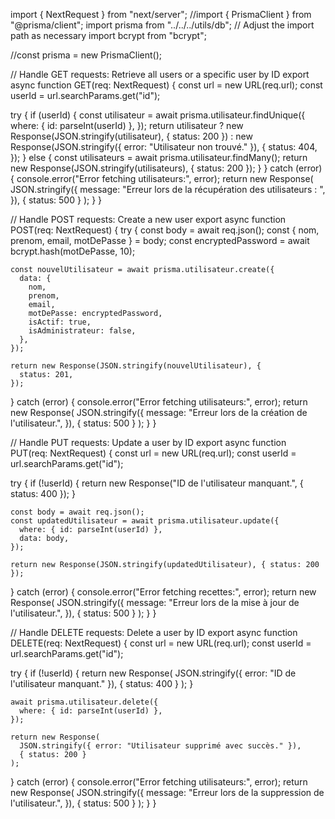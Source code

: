 import { NextRequest } from "next/server";
//import { PrismaClient } from "@prisma/client";
import prisma from "../../../utils/db"; // Adjust the import path as necessary
import bcrypt from "bcrypt";

//const prisma = new PrismaClient();

// Handle GET requests: Retrieve all users or a specific user by ID
export async function GET(req: NextRequest) {
  const url = new URL(req.url);
  const userId = url.searchParams.get("id");

  try {
    if (userId) {
      const utilisateur = await prisma.utilisateur.findUnique({
        where: { id: parseInt(userId) },
      });
      return utilisateur
        ? new Response(JSON.stringify(utilisateur), { status: 200 })
        : new Response(JSON.stringify({ error: "Utilisateur non trouvé." }), {
            status: 404,
          });
    } else {
      const utilisateurs = await prisma.utilisateur.findMany();
      return new Response(JSON.stringify(utilisateurs), { status: 200 });
    }
  } catch (error) {
    console.error("Error fetching utilisateurs:", error);
    return new Response(
      JSON.stringify({
        message: "Erreur lors de la récupération des utilisateurs : ",
      }),
      { status: 500 }
    );
  }
}

// Handle POST requests: Create a new user
export async function POST(req: NextRequest) {
  try {
    const body = await req.json();
    const { nom, prenom, email, motDePasse } = body;
    const encryptedPassword = await bcrypt.hash(motDePasse, 10);

    const nouvelUtilisateur = await prisma.utilisateur.create({
      data: {
        nom,
        prenom,
        email,
        motDePasse: encryptedPassword,
        isActif: true,
        isAdministrateur: false,
      },
    });

    return new Response(JSON.stringify(nouvelUtilisateur), {
      status: 201,
    });
  } catch (error) {
    console.error("Error fetching utilisateurs:", error);
    return new Response(
      JSON.stringify({
        message: "Erreur lors de la création de l'utilisateur.",
      }),
      { status: 500 }
    );
  }
}

// Handle PUT requests: Update a user by ID
export async function PUT(req: NextRequest) {
  const url = new URL(req.url);
  const userId = url.searchParams.get("id");

  try {
    if (!userId) {
      return new Response("ID de l'utilisateur manquant.", { status: 400 });
    }

    const body = await req.json();
    const updatedUtilisateur = await prisma.utilisateur.update({
      where: { id: parseInt(userId) },
      data: body,
    });

    return new Response(JSON.stringify(updatedUtilisateur), { status: 200 });
  } catch (error) {
    console.error("Error fetching recettes:", error);
    return new Response(
      JSON.stringify({
        message: "Erreur lors de la mise à jour de l'utilisateur.",
      }),
      { status: 500 }
    );
  }
}

// Handle DELETE requests: Delete a user by ID
export async function DELETE(req: NextRequest) {
  const url = new URL(req.url);
  const userId = url.searchParams.get("id");

  try {
    if (!userId) {
      return new Response(
        JSON.stringify({ error: "ID de l'utilisateur manquant." }),
        { status: 400 }
      );
    }

    await prisma.utilisateur.delete({
      where: { id: parseInt(userId) },
    });

    return new Response(
      JSON.stringify({ error: "Utilisateur supprimé avec succès." }),
      { status: 200 }
    );
  } catch (error) {
    console.error("Error fetching utilisateurs:", error);
    return new Response(
      JSON.stringify({
        message: "Erreur lors de la suppression de l'utilisateur.",
      }),
      { status: 500 }
    );
  }
}
